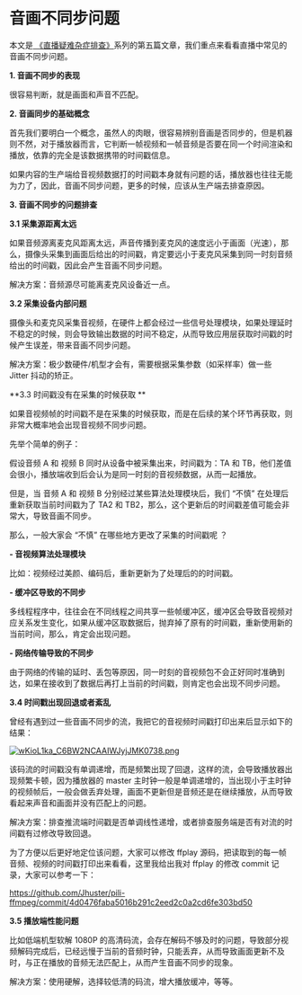 # 音画不同步问题

本文是[ 《直播疑难杂症排查》](http://ticktick.blog.51cto.com/823160/1915024)系列的第五篇文章，我们重点来看看直播中常见的音画不同步问题。

**1. 音画不同步的表现**

很容易判断，就是画面和声音不匹配。

**2. 音画同步的基础概念**

首先我们要明白一个概念，虽然人的肉眼，很容易辨别音画是否同步的，但是机器则不然，对于播放器而言，它判断一帧视频和一帧音频是否要在同一个时间渲染和播放，依靠的完全是该数据携带的时间戳信息。

如果内容的生产端给音视频数据打的时间戳本身就有问题的话，播放器也往往无能为力了，因此，音画不同步问题，更多的时候，应该从生产端去排查原因。

**3. 音画不同步的问题排查**

**3.1 采集源距离太远**

如果音频源离麦克风距离太远，声音传播到麦克风的速度远小于画面（光速），那么，摄像头采集到画面后给出的时间戳，肯定要远小于麦克风采集到同一时刻音频给出的时间戳，因此会产生音画不同步问题。

解决方案：音频源尽可能离麦克风设备近一点。

**3.2 采集设备内部问题**

摄像头和麦克风采集音视频，在硬件上都会经过一些信号处理模块，如果处理延时不稳定的时候，则会导致输出数据的时间不稳定，从而导致应用层获取时间戳的时候产生误差，带来音画不同步问题。

解决方案：极少数硬件/机型才会有，需要根据采集参数（如采样率）做一些 Jitter 抖动的矫正。

**3.3 时间戳没有在采集的时候获取 **

如果音视频帧的时间戳不是在采集的时候获取，而是在后续的某个环节再获取，则非常大概率地会出现音视频不同步问题。

先举个简单的例子：

假设音频 A 和 视频 B 同时从设备中被采集出来，时间戳为：TA 和 TB，他们差值会很小，播放端收到后会认为是同一时刻的音视频数据，从而一起播放。

但是，当 音频 A 和 视频 B 分别经过某些算法处理模块后，我们 “不慎” 在处理后重新获取当前时间戳为了 TA2 和 TB2，那么，这个更新后的时间戳差值可能会非常大，导致音画不同步。

那么，一般大家会 “不慎” 在哪些地方更改了采集的时间戳呢 ？

**- 音视频算法处理模块**

比如：视频经过美颜、编码后，重新更新为了处理后的的时间戳。

**- 缓冲区导致的不同步**

多线程程序中，往往会在不同线程之间共享一些帧缓冲区，缓冲区会导致音视频对应关系发生变化，如果从缓冲区取数据后，抛弃掉了原有的时间戳，重新使用新的当前时间，那么，肯定会出现问题。

**- 网络传输导致的不同步**

由于网络的传输的延时、丢包等原因，同一时刻的音视频包不会正好同时准确到达，如果在接收到了数据后再打上当前的时间戳，则肯定也会出现不同步问题。

**3.4 时间戳出现回退或者紊乱**

曾经有遇到过一些音画不同步的流，我把它的音视频时间戳打印出来后显示如下的结果：

[![wKioL1ka_C6BW2NCAAIWJyjJMK0738.png](https://s2.51cto.com/wyfs02/M00/95/E9/wKioL1ka_C6BW2NCAAIWJyjJMK0738.png)](https://s2.51cto.com/wyfs02/M00/95/E9/wKioL1ka_C6BW2NCAAIWJyjJMK0738.png)

该码流的时间戳没有单调递增，而是频繁出现了回退，这样的流，会导致播放器出现频繁卡顿，因为播放器的 master 主时钟一般是单调递增的，当出现小于主时钟的视频帧后，一般会做丢弃处理，画面不更新但是音频还是在继续播放，从而导致看起来声音和画面并没有匹配上的问题。 

解决方案：排查推流端时间戳是否单调线性递增，或者排查服务端是否有对流的时间戳有过修改导致回退。

为了方便以后更好地定位该问题，大家可以修改 ffplay 源码，把读取到的每一帧音频、视频的时间戳打印出来看看，这里我给出我对 ffplay 的修改 commit 记录，大家可以参考一下：

<https://github.com/Jhuster/pili-ffmpeg/commit/4d0476faba5016b291c2eed2c0a2cd6fe303bd50>

**3.5 播放端性能问题**

比如低端机型软解 1080P 的高清码流，会存在解码不够及时的问题，导致部分视频解码完成后，已经远慢于当前的音频时钟，只能丢弃，从而导致画面更新不及时，与正在播放的音频无法匹配上，从而产生音画不同步的现象。

解决方案：使用硬解，选择较低清的码流，增大播放缓冲，等等。

